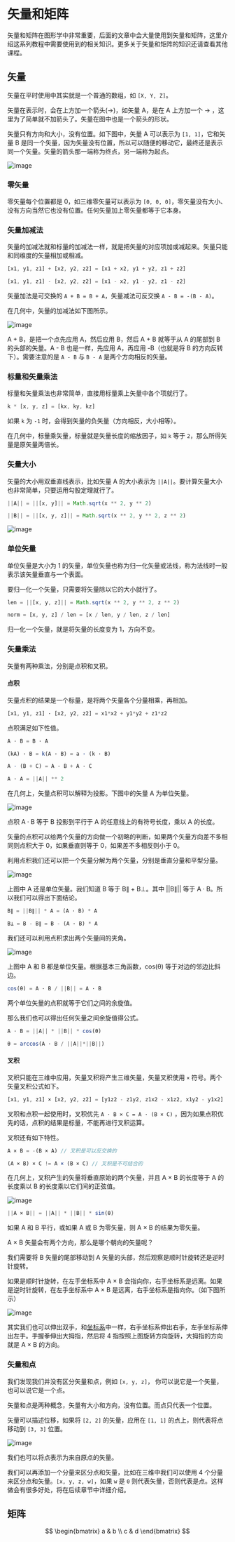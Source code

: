 # 矢量和矩阵

矢量和矩阵在图形学中非常重要，后面的文章中会大量使用到矢量和矩阵，这里介绍这系列教程中需要使用到的相关知识。更多关于矢量和矩阵的知识还请查看其他课程。

## 矢量

矢量在平时使用中其实就是一个普通的数组，如 `[X, Y, Z]`。

矢量在表示时，会在上方加一个箭头(→)，如矢量 A，是在 A 上方加一个 → ，这里为了简单就不加箭头了。矢量在图中也是一个箭头的形状。

矢量只有方向和大小，没有位置。如下图中，矢量 A 可以表示为 `[1, 1]`，它和矢量 B 是同一个矢量，因为矢量没有位置，所以可以随便的移动它，最终还是表示同一个矢量。矢量的箭头那一端称为终点，另一端称为起点。

![image](https://user-images.githubusercontent.com/25923128/120911498-8b680980-c6ba-11eb-825e-3c2f48578f93.png)

### 零矢量

零矢量每个位置都是 0，如三维零矢量可以表示为 `[0, 0, 0]`，零矢量没有大小、没有方向当然它也没有位置。任何矢量加上零矢量都等于它本身。

### 矢量加减法

矢量的加减法就和标量的加减法一样，就是把矢量的对应项加或减起来。矢量只能和同维度的矢量相加或相减。

```js
[x1, y1, z1] + [x2, y2, z2] = [x1 + x2, y1 + y2, z1 + z2]

[x1, y1, z1] - [x2, y2, z2] = [x1 - x2, y1 - y2, z1 - z2]
```

矢量加法是可交换的 `A + B = B + A`，矢量减法可反交换 `A - B = -(B - A)`。

在几何中，矢量的加减法如下图所示。

![image](https://user-images.githubusercontent.com/25923128/120915828-887c1180-c6d8-11eb-9743-31aceb57d616.png)

A + B，是把一个点先应用 A，然后应用 B，然后 A + B 就等于从 A 的尾部到 B 的头部的矢量。A - B 也是一样，先应用 A，再应用 -B（也就是将 B 的方向反转下）。需要注意的是 `A - B` 与 `B - A` 是两个方向相反的矢量。 

### 标量和矢量乘法

标量和矢量乘法也非常简单，直接用标量乘上矢量中各个项就行了。

```js
k * [x, y, z] = [kx, ky, kz]
```

如果 `k` 为 `-1` 时，会得到矢量的负矢量（方向相反，大小相等）。

在几何中，标量乘矢量，标量就是矢量长度的缩放因子，如 `k` 等于 `2`，那么所得矢量是原矢量两倍长。

### 矢量大小

矢量的大小用双垂直线表示，比如矢量 A 的大小表示为 `||A||`。要计算矢量大小也非常简单，只要运用勾股定理就行了。

```js
||A|| = ||[x, y]|| = Math.sqrt(x ** 2, y ** 2)

||B|| = ||[x, y, z]|| = Math.sqrt(x ** 2, y ** 2, z ** 2)
```

![image](https://user-images.githubusercontent.com/25923128/120923449-2f74a380-c701-11eb-803a-b497aa015c60.png)

### 单位矢量

单位矢量是大小为 1 的矢量，单位矢量也称为归一化矢量或法线，称为法线时一般表示该矢量垂直与一个表面。

要归一化一个矢量，只需要将矢量除以它的大小就行了。

```js
len = ||[x, y, z]|| = Math.sqrt(x ** 2, y ** 2, z ** 2)

norm = [x, y, z] / len = [x / len, y / len, z / len]
```

归一化一个矢量，就是将矢量的长度变为 1，方向不变。

### 矢量乘法

矢量有两种乘法，分别是点积和叉积。

#### 点积

矢量点积的结果是一个标量，是将两个矢量各个分量相乘，再相加。

```js
[x1, y1, z1] · [x2, y2, z2] = x1*x2 + y1*y2 + z1*z2
```

点积满足如下性值。

```js
A · B = B · A

(kA) · B = k(A · B) = a · (k · B)

A · (B + C) = A · B + A · C

A · A = ||A|| ** 2
```

在几何上，矢量点积可以解释为投影。下图中的矢量 A 为单位矢量。

![image](https://user-images.githubusercontent.com/25923128/121217192-2e37a800-c8b4-11eb-9311-485a835e58a5.png)

点积 A · B 等于 B 投影到平行于 A 的任意线上的有符号长度，乘以 A 的长度。

矢量的点积可以给两个矢量的方向做一个初略的判断，如果两个矢量方向差不多相同则点积大于 0，如果垂直则等于 0，如果差不多相反则小于 0。

利用点积我们还可以把一个矢量分解为两个矢量，分别是垂直分量和平型分量。

![image](https://user-images.githubusercontent.com/25923128/120929271-fa754a80-c71a-11eb-802c-7c5ec1b657df.png)

上图中 A 还是单位矢量。我们知道 B 等于 B∥ + B⊥。其中 ||B∥|| 等于 A · B。所以我们可以得出下面结论。

```js
B∥ = ||B∥|| * A = (A · B) * A

B⊥ = B - B∥ = B - (A · B) * A
```

我们还可以利用点积求出两个矢量间的夹角。

![image](https://user-images.githubusercontent.com/25923128/120930415-b9336980-c71f-11eb-85f6-23ecf1312b0b.png)

上图中 A 和 B 都是单位矢量。根据基本三角函数，cos(θ) 等于对边的邻边比斜边。

```js
cos(θ) = A · B / ||B|| = A · B
```

两个单位矢量的点积就等于它们之间的余旋值。

那么我们也可以得出任何矢量之间余旋值得公式。

```js
A · B = ||A|| * ||B|| * cos(θ)

θ = arccos(A · B / ||A||*||B||)
```

#### 叉积

叉积只能在三维中应用，矢量叉积将产生三维矢量，矢量叉积使用 `×` 符号。两个矢量叉积公式如下。

```js
[x1, y1, z1] × [x2, y2, z2] = [y1z2 - z1y2, z1x2 - x1z2, x1y2 - y1x2]
```

叉积和点积一起使用时，叉积优先 `A · B × C = A · (B × C)` ，因为如果点积优先的话，点积的结果是标量，不能再进行叉积运算。

叉积还有如下特性。

```js
A × B = -(B × A) // 叉积是可以反交换的

(A × B) × C != A × (B × C) // 叉积是不可结合的
```

在几何上，叉积产生的矢量将垂直原始的两个矢量，并且 A × B 的长度等于 A 的长度乘以 B 的长度乘以它们间的正弦值。

![image](https://user-images.githubusercontent.com/25923128/121220652-62609800-c8b7-11eb-885c-31c0ba51c846.png)

```js
||A × B|| = ||A|| * ||B|| * sin(θ)
```

如果 A 和 B 平行，或如果 A 或 B 为零矢量，则 A × B 的结果为零矢量。

A × B 矢量会有两个方向，那么是哪个朝向的矢量呢？

我们需要将 B 矢量的尾部移动到 A 矢量的头部，然后观察是顺时针旋转还是逆时针旋转。

如果是顺时针旋转，在左手坐标系中 A × B 会指向你，右手坐标系是远离。如果是逆时针旋转，在左手坐标系中 A × B 是远离，右手坐标系是指向你。（如下图所示）

![image](https://user-images.githubusercontent.com/25923128/121222887-86bd7400-c8b9-11eb-8250-3a98240691fe.png)

其实我们也可以伸出双手，和[坐标系](/2-coordinate.md)中一样，右手坐标系伸出右手，左手坐标系伸出左手。手握拳伸出大拇指，然后将 4 指按照上图旋转方向旋转，大拇指的方向就是 A × B 的方向。

### 矢量和点

我们发现我们并没有区分矢量和点，例如 `[x, y, z]`， 你可以说它是一个矢量，也可以说它是一个点。

矢量和点是两种概念，矢量有大小和方向，没有位置。而点只代表一个位置。

矢量可以描述位移，如果将 `[2, 2]` 的矢量，应用在 `[1, 1]` 的点上，则代表将点移动到 `[3, 3]` 位置。

![image](https://user-images.githubusercontent.com/25923128/121225571-3c89c200-c8bc-11eb-8a47-ace4f8cd2bd0.png)

我们也可以将点表示为来自原点的矢量。

我们可以再添加一个分量来区分点和矢量，比如在三维中我们可以使用 4 个分量来区分点和矢量。`[x, y, z, w]`，如果 `w` 是 `0` 则代表矢量，否则代表是点。这样做会有很多好处，将在后续章节中详细介绍。

## 矩阵

$$
\begin{bmatrix}
   a & b \\
   c & d
\end{bmatrix}
$$
